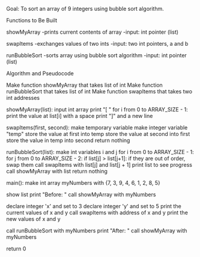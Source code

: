 Goal: To sort an array of 9 integers using bubble sort algorithm. 

Functions to Be Built

showMyArray
-prints current contents of array
-input: int pointer (list)

swapItems
-exchanges values of two ints
-input: two int pointers, a and b

runBubbleSort
-sorts array using bubble sort algorithm
-input: int pointer (list)

Algorithm and Pseudocode

Make function showMyArray that takes list of int
Make function runBubbleSort that takes list of int
Make function swapItems that takes two int addresses

showMyArray(list):
    input int array
    print "[ "
    for i from 0 to ARRAY_SIZE - 1:
        print the value at list[i] with a space
    print "]" and a new line

swapItems(first, second):
    make temporary variable
    make integer variable "temp"
    store the value at first into temp
    store the value at second into first
    store the value in temp into second
    return nothing

runBubbleSort(list):
    make int variables i and j
    for i from 0 to ARRAY_SIZE - 1:
        for j from 0 to ARRAY_SIZE - 2:
            if list[j] > list[j+1]:
                if they are out of order, swap them
                call swapItems with list[j] and list[j + 1]
                print list to see progress
                call showMyArray with list
    return nothing

main(): 
    make int array myNumbers with {7, 3, 9, 4, 6, 1, 2, 8, 5}
    
   show list
   print "Before: "
   call showMyArray with myNumbers

  declare integer 'x' and set to 3
  declare integer 'y' and set to 5
  print the current values of x and y
  call swapItems with address of x and y
  print the new values of x and y

  call runBubbleSort with myNumbers
  print "After: "
  call showMyArray with myNumbers

  return 0
